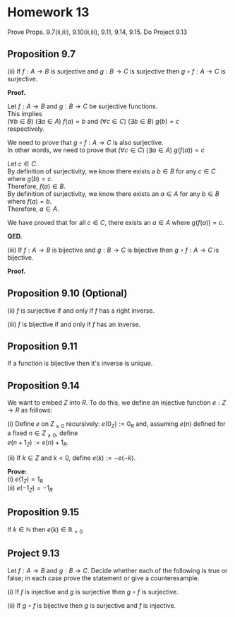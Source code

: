 # Homework 13
Prove Props. 9.7(ii,iii), 9.10(ii,iii), 9.11, 9.14, 9.15. Do Project 9.13

## Proposition 9.7

(ii) If $f : A \to B$ is surjective and $g : B \to C$ is surjective then $g \circ f : A \to C$ is surjective.  

**Proof.**  

Let $f : A \to B$ and $g : B \to C$ be surjective functions.  
This implies  
$(\forall b\in B)\text{ } (\exists a \in A) \text{ } f(a)=b$  and $(\forall c\in C)\text{ } (\exists b \in B) \text{ } g(b)=c$  
respectively.  

We need to prove that $g \circ f : A \to C$ is also surjective.  
In other words, we need to prove that  $(\forall c\in C)\text{ } (\exists a \in A) \text{ } g(f(a))=c$  

Let $c\in C$.  
By definition of surjectivity, we know there exists a $b\in B$ for any $c\in C$ where $g(b)=c$.  
Therefore, $f(a)\in B$.  
By definition of surjectivity, we know there exists an $a\in A$ for any $b\in B$ where $f(a)=b$.  
Therefore, $a\in A$.  

We have proved that for all $c\in C$, there exists an $a\in A$ where $g(f(a)) = c$.  

**QED.**  

(iii) If $f : A \to B$ is bijective and $g : B \to C$ is bijective then $g \circ f : A \to C$ is bijective.  

**Proof.**  

## Proposition 9.10 (Optional)

(ii) $f$ is surjective if and only if $f$ has a right inverse.  

(iii) $f$ is bijective if and only if $f$ has an inverse.  

## Proposition 9.11

If a function is bijective then it's inverse is unique.  

## Proposition 9.14

We want to embed $Z$ into $R$. To do this, we define an injective function $e : Z \to R$ as follows:  

(i) Define $e$ on $Z_{\geq 0}$ recursively: $e(0_Z) := 0_R$ and, assuming $e(n)$ defined for a fixed $n \in Z_{\geq 0}$, define  
$e(n + 1_Z) := e(n) + 1_R$.  

(ii) If $k \in Z$ and $k < 0$, define $e(k) := -e(-k)$.  

**Prove:**  
(i) $e(1_Z) = 1_R$  
(ii) $e(-1_Z) = -1_R$  

## Proposition 9.15

If $k \in \mathbb{N}$ then $e(k) \in \mathbb{R}_{>0}$  

## Project 9.13

Let $f: A \to B$ and $g: B \to C$. Decide whether each of the following is true or false; in each case prove the statement or give a counterexample.  

(i) If $f$ is injective and $g$ is surjective then $g \circ f$ is surjective.  



(ii) If $g \circ f$ is bijective then $g$ is surjective and $f$ is injective.  